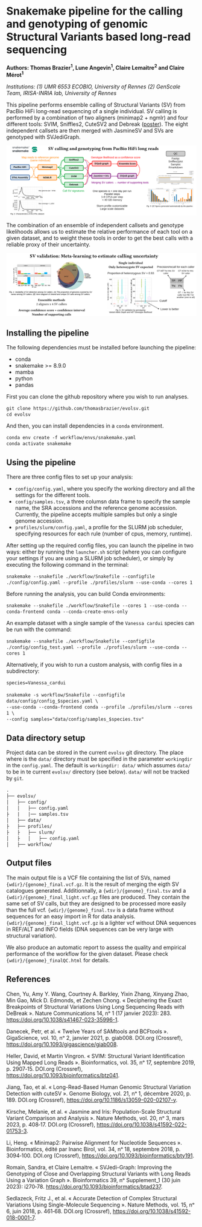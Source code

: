 # Snakemake pipeline for the calling and genotyping of genomic Structural Variants based long-read sequencing

**Authors: Thomas Brazier<sup>1</sup>, Lune Angevin<sup>1</sup>, Claire Lemaitre<sup>2</sup> and Claire Mérot<sup>1</sup>**

*Institutions: (1) UMR 6553 ECOBIO, University of Rennes (2) GenScale Team, IRISA-INRIA lab, University of Rennes*

This pipeline performs ensemble calling of Structural Variants (SV) from PacBio HiFi long-read sequencing of a single individual. SV calling is performed by a combination of two aligners (minimap2 + ngmlr) and four different tools: SVIM, Sniffles2, CuteSV2 and Debreak ([poster](images/Poster_PopGroup58_BRAZIER.pdf)). The eight independent callsets are then merged with JasmineSV and SVs are genotyped with SVJediGraph.

![The complete workflow of EvolSV.](images/workflow.png)

The combination of an ensemble of independent callsets and genotype likelihoods allows us to estimate the relative performance of each tool on a given dataset, and to weight these tools in order to get the best calls with a reliable proxy of their uncertainty.

![The ensemble method to estimate calls uncertainty. How the relative performance scores fo each tool are calculated.](images/sv_validation.png)


## Installing the pipeline

The following dependencies must be installed before launching the pipeline:
* conda
* snakemake >= 8.9.0
* mamba
* python
* pandas

First you can clone the github repository where you wish to run analyses.

```
git clone https://github.com/thomasbrazier/evolsv.git
cd evolsv
```

And then, you can install dependencies in a `conda` environment.

```
conda env create -f workflow/envs/snakemake.yaml
conda activate snakemake
```



## Using the pipeline

There are three config files to set up your analysis:
* `config/config.yaml`, where you specify the working directory and all the settings for the different tools.
* `config/samples.tsv`, a three columsn data frame to specify the sample name, the SRA accessions and the reference genome accession. Currently, the pipeline accepts multiple samples but only a single genome accession.
* `profiles/slurm/config.yaml`, a profile for the SLURM job scheduler, specifying resources for each rule (number of cpus, memory, runtime).



After setting up the required config files, you can launch the pipeline in two ways: either by running the `launcher.sh` script (where you can configure your settings if you are using a SLURM job scheduler), or simply by executing the following command in the terminal:

```
snakemake --snakefile ./workflow/Snakefile --configfile ./config/config.yaml --profile ./profiles/slurm --use-conda --cores 1
```

Before running the analysis, you can build Conda environments:

```
snakemake --snakefile ./workflow/Snakefile --cores 1 --use-conda --conda-frontend conda --conda-create-envs-only
```

An example dataset with a single sample of the `Vanessa cardui` species can be run with the command:

```
snakemake --snakefile ./workflow/Snakefile --configfile ./config/config_test.yaml --profile ./profiles/slurm --use-conda --cores 1
```

Alternatively, if you wish to run a custom analysis, with config files in a subdirectory:

```
species=Vanessa_cardui

snakemake -s workflow/Snakefile --configfile data/config/config_$species.yaml \
--use-conda --conda-frontend conda --profile ./profiles/slurm --cores 1 \
--config samples="data/config/samples_$species.tsv"
```


## Data directory setup

Project data can be stored in the current `evolsv` git directory. The place where is the `data/` directory must be specified in the parameter `workingdir` in the `config.yaml`. The default is `workingdir: data/` which assumes `data/` to be in te current `evolsv/` directory (see below). `data/` will not be tracked by `git`.

```
.
├── evolsv/
│   ├── config/
│   │   ├── config.yaml
├   |   |── samples.tsv
│   ├── data/
├   ├── profiles/
├   ├   ├── slurm/
│   ├   │   ├── config.yaml
│   ├── workflow/
```



## Output files

The main output file is a VCF file containing the list of SVs, named `{wdir}/{genome}_final.vcf.gz`. It is the result of merging the eigth SV catalogues generated. Additionnally, a `{wdir}/{genome}_final.tsv` and a `{wdir}/{genome}_final_light.vcf.gz` files are produced. They contain the same set of SV calls, but they are designed to be processed more easily than the full vcf. `{wdir}/{genome}_final.tsv` is a data frame without sequences for an easy import in R for data analysis. `{wdir}/{genome}_final_light.vcf.gz` is a lighter vcf without DNA sequences in REF/ALT and INFO fields (DNA sequences can be very large with structural variation).


We also produce an automatic report to assess the quality and empirical performance of the workflow for the given dataset. Please check `{wdir}/{genome}_finalQC.html` for details. 


## References

Chen, Yu, Amy Y. Wang, Courtney A. Barkley, Yixin Zhang, Xinyang Zhao, Min Gao, Mick D. Edmonds, et Zechen Chong. « Deciphering the Exact Breakpoints of Structural Variations Using Long Sequencing Reads with DeBreak ». Nature Communications 14, nᵒ 1 (17 janvier 2023): 283. https://doi.org/10.1038/s41467-023-35996-1.

Danecek, Petr, et al. « Twelve Years of SAMtools and BCFtools ». GigaScience, vol. 10, nᵒ 2, janvier 2021, p. giab008. DOI.org (Crossref), https://doi.org/10.1093/gigascience/giab008.

Heller, David, et Martin Vingron. « SVIM: Structural Variant Identification Using Mapped Long Reads ». Bioinformatics, vol. 35, nᵒ 17, septembre 2019, p. 2907‑15. DOI.org (Crossref), https://doi.org/10.1093/bioinformatics/btz041.

Jiang, Tao, et al. « Long-Read-Based Human Genomic Structural Variation Detection with cuteSV ». Genome Biology, vol. 21, nᵒ 1, décembre 2020, p. 189. DOI.org (Crossref), https://doi.org/10.1186/s13059-020-02107-y.

Kirsche, Melanie, et al. « Jasmine and Iris: Population-Scale Structural Variant Comparison and Analysis ». Nature Methods, vol. 20, nᵒ 3, mars 2023, p. 408‑17. DOI.org (Crossref), https://doi.org/10.1038/s41592-022-01753-3.

Li, Heng. « Minimap2: Pairwise Alignment for Nucleotide Sequences ». Bioinformatics, édité par Inanc Birol, vol. 34, nᵒ 18, septembre 2018, p. 3094‑100. DOI.org (Crossref), https://doi.org/10.1093/bioinformatics/bty191.

Romain, Sandra, et Claire Lemaitre. « SVJedi-Graph: Improving the Genotyping of Close and Overlapping Structural Variants with Long Reads Using a Variation Graph ». Bioinformatics 39, nᵒ Supplement_1 (30 juin 2023): i270‑78. https://doi.org/10.1093/bioinformatics/btad237.

Sedlazeck, Fritz J., et al. « Accurate Detection of Complex Structural Variations Using Single-Molecule Sequencing ». Nature Methods, vol. 15, nᵒ 6, juin 2018, p. 461‑68. DOI.org (Crossref), https://doi.org/10.1038/s41592-018-0001-7.


